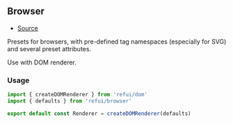 ## Browser

- [Source](src/presets/browser.js)

Presets for browsers, with pre-defined tag namespaces (especially for SVG) and several preset attributes.

Use with DOM renderer.

### Usage
```js
import { createDOMRenderer } from 'refui/dom'
import { defaults } from 'refui/browser'

export default const Renderer = createDOMRenderer(defaults)
```
